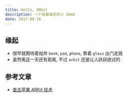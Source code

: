 ```yaml
---
title: Hello, ARKit
description: 一个自娱自乐的小 demo
date: 2017-09-16
---
```


## 缘起

* 很早就期待着抛弃 `book`, `pad`, `phone`, 靠着 `glass` 出门走跳
* 虽然离这一天还有距离, 不过 `arkit` 还是让人跃跃欲试的

## 参考文章

* [直击苹果 ARKit 技术](http://www.jianshu.com/p/7faa4a3af589)
